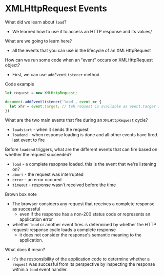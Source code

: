 # XMLHttpRequest Events

What did we learn about `load`? 
- We learned how to use it to access an HTTP response and its values/ 

What are we going to learn here? 
- all the events that you can use in the lifecycle  of an XMLHttpRequest

How can we run some code when an "event" occurs on XMLHttpRequest object? 
- First, we can use `addEventListener` method 

Code example
```js
let request = new XMLHttpRequest;

document.addEventlistener('load', event => {
  let xhr = event.target; // teh request is available as event.targer if can't access it from an outer scope 
})
```

What are the two main events that fire during an `XMLHttpRequest` cycle? 
- `loadstart` - when it sends the request
- `loadend` - when response loading is done and all other events have fired. last event to fire

Before `loadend` triggers, what are the different events that can fire based on whether the request succeeded? 
- `load` - a complete resopnse loaded. this is the event that we're listening on? 
- `abort` - the request was interrupted
- `error` - an error occured
- `timeout` - response wasn't received before the time

Brown box note
- The browser considers any request that receives a complete response as successful 
  - even if the response has a non-200 status code or represents an application error 
- whether `load` or another event fires is determined by whether the HTTP request-response cycle loads a complete response
  - it does not consider the response's semantic meaning to the application.

What does it mean?
- it's the responsibility of the application code to determine whether a `request` was succesful from its perspective by inspecting the response within a `load` event handler.




